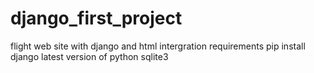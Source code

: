 # django_first_project
flight web site with django and html intergration
requirements pip install django
latest version of python
sqlite3
